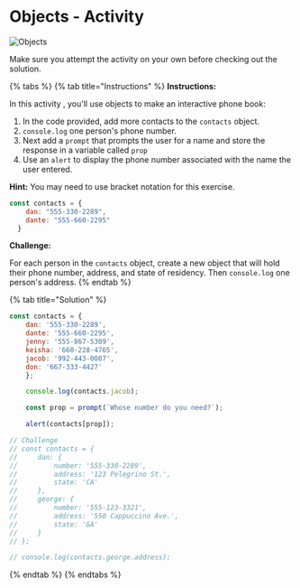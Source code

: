 # Objects - Activity

![Objects](../../../.gitbook/assets/image%20%284%29.png)

Make sure you attempt the activity on your own before checking out the solution.

{% tabs %}
{% tab title="Instructions" %}
**Instructions:**

In this activity , you'll use objects to make an interactive phone book:

1. In the code provided, add more contacts to the `contacts` object.
2. `console.log` one person's phone number.
3. Next add a `prompt` that prompts the user for a name and store the response in a variable called `prop`
4. Use an `alert` to display the phone number associated with the name the user entered.

**Hint:** You may need to use bracket notation for this exercise.

```javascript
const contacts = {
    dan: "555-330-2289",
    dante: "555-660-2295"
  }
```

**Challenge:**

For each person in the `contacts` object, create a new object that will hold their phone number, address, and state of residency. Then `console.log` one person's address.
{% endtab %}

{% tab title="Solution" %}
```javascript
const contacts = {
    dan: '555-330-2289',
    dante: '555-660-2295',
    jenny: '555-867-5309',
    keisha: '660-228-4765',
    jacob: '992-443-0087',
    don: '667-333-4427'
    };

    console.log(contacts.jacob);

    const prop = prompt(`Whose number do you need?`);

    alert(contacts[prop]);

// Challenge
// const contacts = {
//     dan: {
//         number: '555-330-2289',
//         address: '123 Pelegrino St.',
//         state: 'CA'
//     },
//     george: {
//         number: '555-123-3321',
//         address: '550 Cappuccino Ave.',
//         state: 'GA'
//     }
// };

// console.log(contacts.george.address);
```
{% endtab %}
{% endtabs %}

 

